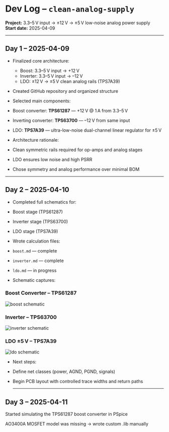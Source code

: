 # Dev Log – `clean-analog-supply`

**Project:** 3.3–5 V input → ±12 V → ±5 V low-noise analog power supply  
**Start date:** 2025-04-09

---

## Day 1 – 2025-04-09

- Finalized core architecture:
  - Boost: 3.3–5 V input → +12 V  
  - Inverter: 3.3–5 V input → –12 V  
  - LDO: ±12 V → ±5 V clean analog rails (TPS7A39)

- Created GitHub repository and organized structure

- Selected main components:
- Boost converter: **TPS61287** — +12 V @ 1 A from 3.3–5 V
- Inverting converter: **TPS63700** — –12 V from same input
- LDO: **TPS7A39** — ultra-low-noise dual-channel linear regulator for ±5 V

- Architecture rationale:
- Clean symmetric rails required for op-amps and analog stages
- LDO ensures low noise and high PSRR
- Chose symmetry and analog performance over minimal BOM

---

## Day 2 – 2025-04-10

- Completed full schematics for:
- Boost stage (TPS61287)
- Inverter stage (TPS63700)
- LDO stage (TPS7A39)

- Wrote calculation files:
- `boost.md` — complete
- `inverter.md` — complete
- `ldo.md` — in progress

- Schematic captures:

### Boost Converter – TPS61287

![boost schematic](images/schematic_boost.png)

### Inverter – TPS63700

![inverter schematic](images/schematic_inverter.png)

### LDO ±5 V – TPS7A39

![ldo schematic](images/schematic_ldo.png)

- Next steps:
- Define net classes (power, AGND, PGND, signals)
- Begin PCB layout with controlled trace widths and return paths

  ---
## Day 3 – 2025-04-11

Started simulating the TPS61287 boost converter in PSpice

AO3400A MOSFET model was missing → wrote custom .lib manually
